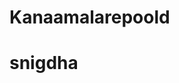 # Kanaamalarepoold
# snigdha

<p align="center"><a href="https://dashboard.heroku.com/new?template=https://github.com/RobinMusiczz/Kanaamalarepoold"> <img src="https://img.shields.io/badge/%20On%20snigdhamusic-black?style=for-the-badge&logo=heroku" width="70" height="10.45"/></a></p>
